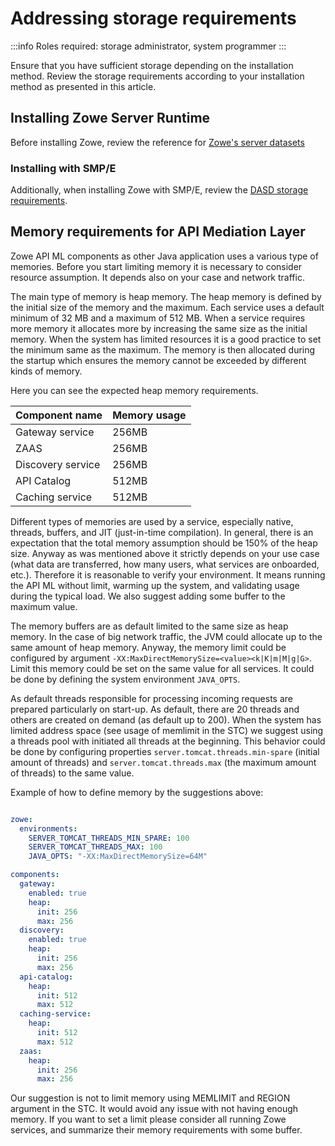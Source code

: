# Addressing storage requirements 

:::info Roles required: storage administrator, system programmer
:::

Ensure that you have sufficient storage depending on the installation method. Review the storage requirements according 
to your installation method as presented in this article. 

## Installing Zowe Server Runtime

Before installing Zowe, review the reference for [Zowe's server datasets](../appendix/server-datasets.md)

### Installing with SMP/E

Additionally, when installing Zowe with SMP/E, review the [DASD storage requirements](../user-guide/install-zowe-smpe-overview.md#dasd-storage-requirements).

## Memory requirements for API Mediation Layer

Zowe API ML components as other Java application uses a various type of memories. Before you start limiting memory
it is necessary to consider resource assumption. It depends also on your case and network traffic.

The main type of memory is heap memory. The heap memory is defined by the initial size of the memory and the maximum. 
Each service uses a default minimum of 32 MB and a maximum of 512 MB. When a service requires more memory it allocates 
more by increasing the same size as the initial memory. When the system has limited resources it is a good practice to 
set the minimum same as the maximum. The memory is then allocated during the startup which ensures the memory cannot 
be exceeded by different kinds of memory.

Here you can see the expected heap memory requirements.

Component name | Memory usage
---|---
Gateway service | 256MB
ZAAS | 256MB
Discovery service | 256MB
API Catalog | 512MB
Caching service | 512MB

Different types of memories are used by a service, especially native, threads, buffers, and JIT (just-in-time 
compilation). In general, there is an expectation that the total memory assumption should be 150% of the heap size. 
Anyway as was mentioned above it strictly depends on your use case (what data are transferred, how many users, what 
services are onboarded, etc.). Therefore it is reasonable to verify your environment. It means running the API ML 
without limit, warming up the system, and validating usage during the typical load. We also suggest adding some buffer 
to the maximum value.

The memory buffers are as default limited to the same size as heap memory. In the case of big network traffic, the JVM 
could allocate up to the same amount of heap memory. Anyway, the memory limit could be configured by argument 
`-XX:MaxDirectMemorySize=<value><k|K|m|M|g|G>`. Limit this memory could be set on the same value for all services. It 
could be done by defining the system environment `JAVA_OPTS`.

As default threads responsible for processing incoming requests are prepared particularly on start-up. As default, there
are 20 threads and others are created on demand (as default up to 200). When the system has limited address space (see 
usage of memlimit in the STC) we suggest using a threads pool with initiated all threads at the beginning. This behavior 
could be done by configuring properties `server.tomcat.threads.min-spare` (initial amount of threads) and 
`server.tomcat.threads.max` (the maximum amount of threads) to the same value.

Example of how to define memory by the suggestions above:

```yaml

zowe:
  environments:
    SERVER_TOMCAT_THREADS_MIN_SPARE: 100
    SERVER_TOMCAT_THREADS_MAX: 100
    JAVA_OPTS: "-XX:MaxDirectMemorySize=64M"

components:
  gateway:
    enabled: true
    heap:
      init: 256
      max: 256
  discovery:
    enabled: true
    heap:
      init: 256
      max: 256
  api-catalog:
    heap:
      init: 512
      max: 512
  caching-service:
    heap:
      init: 512
      max: 512
  zaas:
    heap:
      init: 256
      max: 256
```

Our suggestion is not to limit memory using MEMLIMIT and REGION argument in the STC. It would avoid any issue with 
not having enough memory. If you want to set a limit please consider all running Zowe services, and summarize their 
memory requirements with some buffer.
